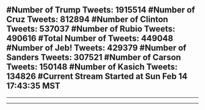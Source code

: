 #Number of Trump Tweets: 1915514
#Number of Cruz Tweets: 812894
#Number of Clinton Tweets: 537037
#Number of Rubio Tweets: 490616
#Total Number of Tweets: 449048 
#Number of Jeb! Tweets: 429379
#Number of Sanders Tweets: 307521
#Number of Carson Tweets: 150148
#Number of Kasich Tweets: 134826
#Current Stream Started at Sun Feb 14 17:43:35 MST
---
---
---
